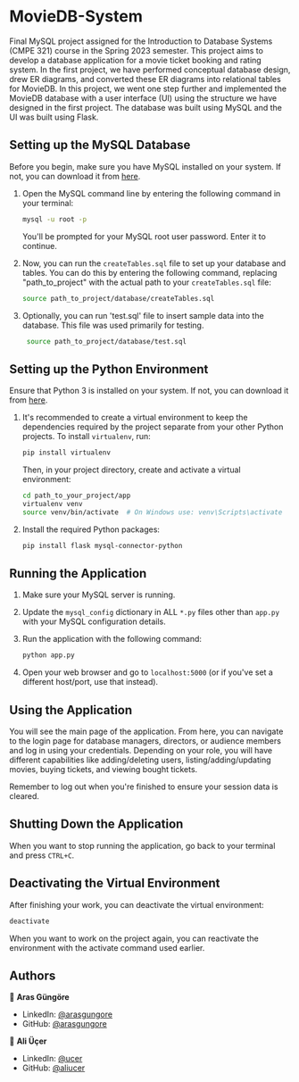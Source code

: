 # MovieDB-System

Final MySQL project assigned for the Introduction to Database Systems (CMPE 321) course in the Spring 2023 semester. This project aims to develop a database application for a movie ticket booking and rating system. In the first project, we have performed conceptual database design, drew ER diagrams, and converted these ER diagrams into relational tables for MovieDB. In this project, we went one step further and implemented the MovieDB database with a user interface (UI) using the structure we have designed in the first project. The database was built using MySQL and the UI was built using Flask.



## Setting up the MySQL Database

Before you begin, make sure you have MySQL installed on your system. If not, you can download it from [here](https://dev.mysql.com/downloads/mysql/).

1. Open the MySQL command line by entering the following command in your terminal:

    ```bash
    mysql -u root -p
    ```

   You'll be prompted for your MySQL root user password. Enter it to continue.

2. Now, you can run the `createTables.sql` file to set up your database and tables. You can do this by entering the following command, replacing "path_to_project" with the actual path to your `createTables.sql` file:

    ```bash
    source path_to_project/database/createTables.sql
    ```

3. Optionally, you can run 'test.sql' file to insert sample data into the database. This file was used primarily for testing.

   ```bash
    source path_to_project/database/test.sql
    ```



## Setting up the Python Environment

Ensure that Python 3 is installed on your system. If not, you can download it from [here](https://www.python.org/downloads/).

1. It's recommended to create a virtual environment to keep the dependencies required by the project separate from your other Python projects. To install `virtualenv`, run:

   ```bash
   pip install virtualenv
   ```

   Then, in your project directory, create and activate a virtual environment:

   ```bash
   cd path_to_your_project/app
   virtualenv venv
   source venv/bin/activate  # On Windows use: venv\Scripts\activate
   ```

2. Install the required Python packages:

   ```bash
   pip install flask mysql-connector-python
   ```



## Running the Application

1. Make sure your MySQL server is running.
2. Update the `mysql_config` dictionary in ALL `*.py` files other than `app.py` with your MySQL configuration details.
3. Run the application with the following command:

   ```bash
   python app.py
   ```

4. Open your web browser and go to `localhost:5000` (or if you've set a different host/port, use that instead).



## Using the Application

You will see the main page of the application. From here, you can navigate to the login page for database managers, directors, or audience members and log in using your credentials. Depending on your role, you will have different capabilities like adding/deleting users, listing/adding/updating movies, buying tickets, and viewing bought tickets.

Remember to log out when you're finished to ensure your session data is cleared.



## Shutting Down the Application

When you want to stop running the application, go back to your terminal and press `CTRL+C`.



## Deactivating the Virtual Environment

After finishing your work, you can deactivate the virtual environment:

```bash
deactivate
```

When you want to work on the project again, you can reactivate the environment with the activate command used earlier.



## Authors

👤 **Aras Güngöre**

* LinkedIn: [@arasgungore](https://www.linkedin.com/in/arasgungore)
* GitHub: [@arasgungore](https://github.com/arasgungore)

👤 **Ali Üçer**

* LinkedIn: [@ucer](https://www.linkedin.com/in/ucer)
* GitHub: [@aliucer](https://github.com/aliucer)
